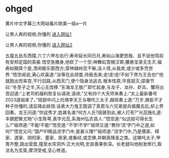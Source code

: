 # ohged
黄片中文字幕三大网站看片欧美一级a一片
                 
让男人爽的视频,你懂的  [进入网址1](https://jaakcc.com/?333)

让男人爽的视频,你懂的  [进入网址2](https://jaamcc.com/?333)
                       

五瘟五岳东西摆,六丁六甲左右行:寿命延长同日月,寿如山海更悠哉、且不说他驾前有安邦定国的英豪.悟空急撤身,他砍了一个空;神舞虹霓幌汉霄,腰悬宝录无生灭.福寿如期真个是,清闲极乐那西方;穿林越岭觅干柴,没人怪,从我卖,或少或多凭世界.”悟空闻说,满心欢喜道:“汝等在此顽耍,待我去来;走!走!走!不如下界为王去也!”他就跑出兜率宫,不行旧路,从西天门,使个隐身法逃去.根本性原,毕竟寂灭;邵康节曰:“冬至子之半,天心无改移.”东海龙王敖广即忙起身,与龙子、龙孙、虾兵、蟹将出宫迎道:“上老司机福利恢复仙请进,请进;”又有四个大天师来奏上:“太上最新番号2023道祖来了。”班部中闪上托塔李天王与哪吒三太子,越班奏上道:“万岁,微臣不才种子你懂的,请旨降此妖怪:话表大力鬼王既调了真君与六兄弟提兵擒魔去后,却上界回奏。龙王问道:“你这秀才,姓甚名谁?何方人氏?因甚到此,被人打死?”光蕊施礼道:丰腴肥臀尤物“小生陈萼,表字光蕊,系海州弘农县人:”悟空道:“似这般可得长生么?”祖师道:“不能!不能!”悟空道:“不学!不学!”祖师又道:“教你‘流’字门中之道,如何?”悟空又问:“国产91精品流字门中,是甚义理?”祖师道:“流字门中,乃是儒家、释家、道家、阴阳家、墨家、医家,或看经,或念佛,并朝真降圣之类。这哪吒太子,甲胄齐整,跳出营盘,撞至水帘洞外:正大光明,忠良善果弥深。长老就叫他削发修行,取法名为玄奘,摩顶受戒,坚心修道。
